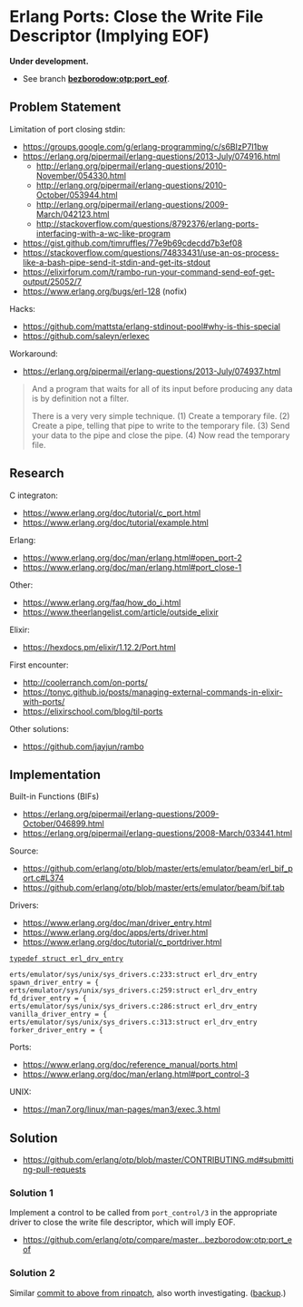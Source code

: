 # Erlang Ports: Close the Write File Descriptor (Implying EOF)

**Under development.**

 * See branch **[bezborodow:otp:port_eof](https://github.com/erlang/otp/compare/master...bezborodow:otp:port_eof)**.

## Problem Statement

Limitation of port closing stdin:

 * https://groups.google.com/g/erlang-programming/c/s6BIzP7I1bw
 * https://erlang.org/pipermail/erlang-questions/2013-July/074916.html
   * http://erlang.org/pipermail/erlang-questions/2010-November/054330.html
   * http://erlang.org/pipermail/erlang-questions/2010-October/053944.html
   * http://erlang.org/pipermail/erlang-questions/2009-March/042123.html
   * http://stackoverflow.com/questions/8792376/erlang-ports-interfacing-with-a-wc-like-program
 * https://gist.github.com/timruffles/77e9b69cdecdd7b3ef08
 * https://stackoverflow.com/questions/74833431/use-an-os-process-like-a-bash-pipe-send-it-stdin-and-get-its-stdout
 * https://elixirforum.com/t/rambo-run-your-command-send-eof-get-output/25052/7
 * https://www.erlang.org/bugs/erl-128 (nofix)

Hacks:

 * https://github.com/mattsta/erlang-stdinout-pool#why-is-this-special
 * https://github.com/saleyn/erlexec

Workaround:

 * https://erlang.org/pipermail/erlang-questions/2013-July/074937.html

> And a program that waits for all of its input before producing any data is by definition not a filter.
> 
> There is a very very simple technique.
> (1) Create a temporary file.
> (2) Create a pipe, telling that pipe to write to the temporary file.
> (3) Send your data to the pipe and close the pipe.
> (4) Now read the temporary file.



## Research
 
C integraton:
 
  * https://www.erlang.org/doc/tutorial/c_port.html
  * https://www.erlang.org/doc/tutorial/example.html

Erlang:

 * https://www.erlang.org/doc/man/erlang.html#open_port-2
 * https://www.erlang.org/doc/man/erlang.html#port_close-1

Other:

 * https://www.erlang.org/faq/how_do_i.html
 * https://www.theerlangelist.com/article/outside_elixir
 
Elixir:

 * https://hexdocs.pm/elixir/1.12.2/Port.html

First encounter:

 * http://coolerranch.com/on-ports/
 * https://tonyc.github.io/posts/managing-external-commands-in-elixir-with-ports/
 * https://elixirschool.com/blog/til-ports

Other solutions:

 * https://github.com/jayjun/rambo

## Implementation


Built-in Functions (BIFs)

 * https://erlang.org/pipermail/erlang-questions/2009-October/046899.html
 * https://erlang.org/pipermail/erlang-questions/2008-March/033441.html

Source:

 * https://github.com/erlang/otp/blob/master/erts/emulator/beam/erl_bif_port.c#L374
 * https://github.com/erlang/otp/blob/master/erts/emulator/beam/bif.tab

Drivers:

 * https://www.erlang.org/doc/man/driver_entry.html
 * https://www.erlang.org/doc/apps/erts/driver.html
 * https://www.erlang.org/doc/tutorial/c_portdriver.html

[`typedef struct erl_drv_entry`](https://github.com/erlang/otp/blob/master/erts/emulator/beam/erl_driver.h#L215)

```
erts/emulator/sys/unix/sys_drivers.c:233:struct erl_drv_entry spawn_driver_entry = {
erts/emulator/sys/unix/sys_drivers.c:259:struct erl_drv_entry fd_driver_entry = {
erts/emulator/sys/unix/sys_drivers.c:286:struct erl_drv_entry vanilla_driver_entry = {
erts/emulator/sys/unix/sys_drivers.c:313:struct erl_drv_entry forker_driver_entry = {
```

Ports:

 * https://www.erlang.org/doc/reference_manual/ports.html
 * https://www.erlang.org/doc/man/erlang.html#port_control-3

UNIX:

 * https://man7.org/linux/man-pages/man3/exec.3.html

## Solution

 * https://github.com/erlang/otp/blob/master/CONTRIBUTING.md#submitting-pull-requests

### Solution 1

Implement a control to be called from `port_control/3` in the appropriate driver to close the write file descriptor, which will imply EOF.

 * https://github.com/erlang/otp/compare/master...bezborodow:otp:port_eof

### Solution 2

Similar [commit to above from rinpatch](https://github.com/rinpatch/otp/commit/ce8d0750b7e441a66be065fb272727825f3bb4a9), also worth investigating. ([backup]([https://github.com/bezborodow/erlang_port_close_stdin/blob/main/ce8d0750b7e441a66be065fb272727825f3bb4a9.patch](https://raw.githubusercontent.com/bezborodow/erlang_port_close_stdin/main/ce8d0750b7e441a66be065fb272727825f3bb4a9.patch)).)
